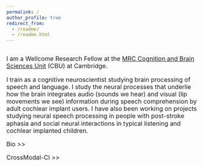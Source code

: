 ```yaml
---
permalink: /
author_profile: true
redirect_from: 
  - /readme/
  - /readme.html
---
```


<br>
<span style="font-size: 12pt;line-height: 1.2;">I am a Wellcome Research Fellow at the <a href="https://www.mrc-cbu.cam.ac.uk/">MRC Cognition and Brain Sciences Unit</a> (CBU) at Cambridge.
  
<span style="font-size: 12pt;line-height: 1.2;">I train as a cognitive neuroscientist studying brain processing of speech and language. I study the neural processes that underlie how the brain integrates audio (sounds we hear) and visual (lip movements we see) information during speech comprehension by adult cochlear implant users. I have also been working on projects studying neural speech processing in people with post-stroke aphasia and social neural interactions in typical listening and cochlear implanted children.

<span style="font-size: 12pt;">Bio >>

<span style="font-size: 12pt;">CrossModal-CI >>


